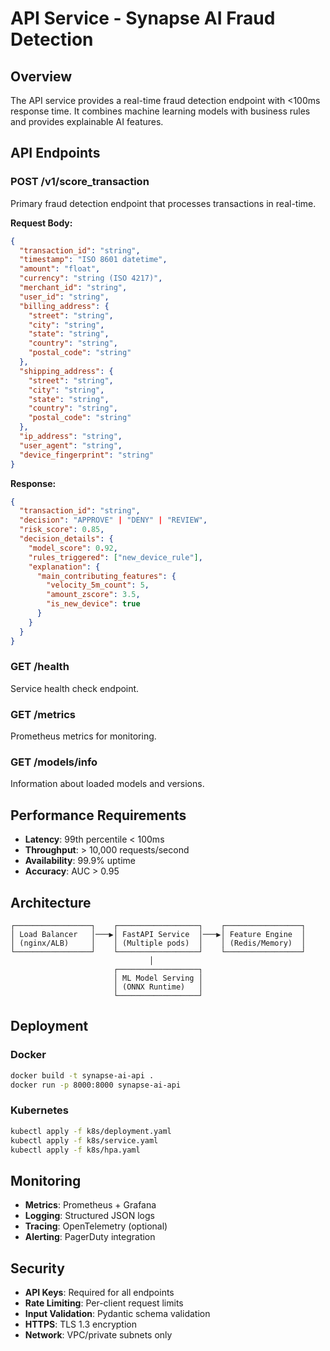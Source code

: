 # API Service - Synapse AI Fraud Detection

## Overview
The API service provides a real-time fraud detection endpoint with <100ms response time. It combines machine learning models with business rules and provides explainable AI features.

## API Endpoints

### POST /v1/score_transaction
Primary fraud detection endpoint that processes transactions in real-time.

**Request Body:**
```json
{
  "transaction_id": "string",
  "timestamp": "ISO 8601 datetime",
  "amount": "float",
  "currency": "string (ISO 4217)",
  "merchant_id": "string",
  "user_id": "string",
  "billing_address": {
    "street": "string",
    "city": "string",
    "state": "string",
    "country": "string",
    "postal_code": "string"
  },
  "shipping_address": {
    "street": "string",
    "city": "string",
    "state": "string",
    "country": "string",
    "postal_code": "string"
  },
  "ip_address": "string",
  "user_agent": "string",
  "device_fingerprint": "string"
}
```

**Response:**
```json
{
  "transaction_id": "string",
  "decision": "APPROVE" | "DENY" | "REVIEW",
  "risk_score": 0.85,
  "decision_details": {
    "model_score": 0.92,
    "rules_triggered": ["new_device_rule"],
    "explanation": {
      "main_contributing_features": {
        "velocity_5m_count": 5,
        "amount_zscore": 3.5,
        "is_new_device": true
      }
    }
  }
}
```

### GET /health
Service health check endpoint.

### GET /metrics
Prometheus metrics for monitoring.

### GET /models/info
Information about loaded models and versions.

## Performance Requirements

- **Latency**: 99th percentile < 100ms
- **Throughput**: > 10,000 requests/second
- **Availability**: 99.9% uptime
- **Accuracy**: AUC > 0.95

## Architecture

```
┌─────────────────┐    ┌──────────────────┐    ┌─────────────────┐
│ Load Balancer   │───▶│ FastAPI Service  │───▶│ Feature Engine  │
│ (nginx/ALB)     │    │ (Multiple pods)  │    │ (Redis/Memory)  │
└─────────────────┘    └──────────────────┘    └─────────────────┘
                               │
                       ┌──────────────────┐
                       │ ML Model Serving │
                       │ (ONNX Runtime)   │
                       └──────────────────┘
```

## Deployment

### Docker
```bash
docker build -t synapse-ai-api .
docker run -p 8000:8000 synapse-ai-api
```

### Kubernetes
```bash
kubectl apply -f k8s/deployment.yaml
kubectl apply -f k8s/service.yaml
kubectl apply -f k8s/hpa.yaml
```

## Monitoring

- **Metrics**: Prometheus + Grafana
- **Logging**: Structured JSON logs
- **Tracing**: OpenTelemetry (optional)
- **Alerting**: PagerDuty integration

## Security

- **API Keys**: Required for all endpoints
- **Rate Limiting**: Per-client request limits
- **Input Validation**: Pydantic schema validation
- **HTTPS**: TLS 1.3 encryption
- **Network**: VPC/private subnets only

